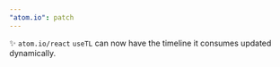 ```yaml
---
"atom.io": patch
---
```


✨ `atom.io/react` `useTL` can now have the timeline it consumes updated dynamically.
